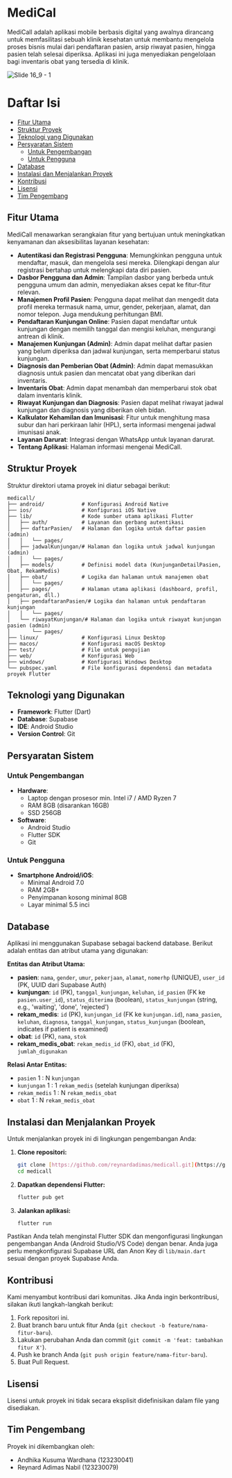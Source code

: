 # MediCal

MediCall adalah aplikasi mobile berbasis digital yang awalnya dirancang untuk memfasilitasi sebuah klinik kesehatan untuk membantu mengelola proses bisnis mulai dari pendaftaran pasien, arsip riwayat pasien, hingga pasien telah selesai diperiksa. Aplikasi ini juga menyediakan pengelolaan bagi inventaris obat yang tersedia di klinik. 


![Slide 16_9 - 1](https://github.com/user-attachments/assets/7aa3e9e4-40aa-47d4-963e-b84fda5b44ff)

# Daftar Isi

- [Fitur Utama](#fitur-utama)
- [Struktur Proyek](#struktur-proyek)
- [Teknologi yang Digunakan](#teknologi-yang-digunakan)
- [Persyaratan Sistem](#persyaratan-sistem)
  - [Untuk Pengembangan](#untuk-pengembangan)
  - [Untuk Pengguna](#untuk-pengguna)
- [Database](#database)
- [Instalasi dan Menjalankan Proyek](#instalasi-dan-menjalankan-proyek)
- [Kontribusi](#kontribusi)
- [Lisensi](#lisensi)
- [Tim Pengembang](#tim-pengembang)

## Fitur Utama

MediCall menawarkan serangkaian fitur yang bertujuan untuk meningkatkan kenyamanan dan aksesibilitas layanan kesehatan:

* **Autentikasi dan Registrasi Pengguna**: Memungkinkan pengguna untuk mendaftar, masuk, dan mengelola sesi mereka. Dilengkapi dengan alur registrasi bertahap untuk melengkapi data diri pasien.
* **Dasbor Pengguna dan Admin**: Tampilan dasbor yang berbeda untuk pengguna umum dan admin, menyediakan akses cepat ke fitur-fitur relevan.
* **Manajemen Profil Pasien**: Pengguna dapat melihat dan mengedit data profil mereka termasuk nama, umur, gender, pekerjaan, alamat, dan nomor telepon. Juga mendukung perhitungan BMI.
* **Pendaftaran Kunjungan Online**: Pasien dapat mendaftar untuk kunjungan dengan memilih tanggal dan mengisi keluhan, mengurangi antrean di klinik.
* **Manajemen Kunjungan (Admin)**: Admin dapat melihat daftar pasien yang belum diperiksa dan jadwal kunjungan, serta memperbarui status kunjungan.
* **Diagnosis dan Pemberian Obat (Admin)**: Admin dapat memasukkan diagnosis untuk pasien dan mencatat obat yang diberikan dari inventaris.
* **Inventaris Obat**: Admin dapat menambah dan memperbarui stok obat dalam inventaris klinik.
* **Riwayat Kunjungan dan Diagnosis**: Pasien dapat melihat riwayat jadwal kunjungan dan diagnosis yang diberikan oleh bidan.
* **Kalkulator Kehamilan dan Imunisasi**: Fitur untuk menghitung masa subur dan hari perkiraan lahir (HPL), serta informasi mengenai jadwal imunisasi anak.
* **Layanan Darurat**: Integrasi dengan WhatsApp untuk layanan darurat.
* **Tentang Aplikasi**: Halaman informasi mengenai MediCall.

## Struktur Proyek

Struktur direktori utama proyek ini diatur sebagai berikut: 
```
medicall/
├── android/            # Konfigurasi Android Native
├── ios/                # Konfigurasi iOS Native
├── lib/                # Kode sumber utama aplikasi Flutter
│   ├── auth/           # Layanan dan gerbang autentikasi
│   ├── daftarPasien/   # Halaman dan logika untuk daftar pasien (admin)
│   │   └── pages/
│   ├── jadwalKunjungan/# Halaman dan logika untuk jadwal kunjungan (admin)
│   │   └── pages/
│   ├── models/         # Definisi model data (KunjunganDetailPasien, Obat, RekamMedis)
│   ├── obat/           # Logika dan halaman untuk manajemen obat
│   │   └── pages/
│   ├── pages/          # Halaman utama aplikasi (dashboard, profil, pengaturan, dll.)
│   ├── pendaftaranPasien/# Logika dan halaman untuk pendaftaran kunjungan
│   │   └── pages/
│   └── riwayatKunjungan/# Halaman dan logika untuk riwayat kunjungan pasien (admin)
│       └── pages/
├── linux/              # Konfigurasi Linux Desktop
├── macos/              # Konfigurasi macOS Desktop
├── test/               # File untuk pengujian
├── web/                # Konfigurasi Web
├── windows/            # Konfigurasi Windows Desktop
└── pubspec.yaml        # File konfigurasi dependensi dan metadata proyek Flutter 
```
## Teknologi yang Digunakan

* **Framework**: Flutter (Dart)
* **Database**: Supabase
* **IDE**: Android Studio
* **Version Control**: Git

## Persyaratan Sistem

### Untuk Pengembangan

* **Hardware**:
    * Laptop dengan prosesor min. Intel i7 / AMD Ryzen 7
    * RAM 8GB (disarankan 16GB)
    * SSD 256GB
* **Software**:
    * Android Studio
    * Flutter SDK
    * Git

### Untuk Pengguna

* **Smartphone Android/iOS**:
    * Minimal Android 7.0 
    * RAM 2GB+
    * Penyimpanan kosong minimal 8GB
    * Layar minimal 5.5 inci

## Database

Aplikasi ini menggunakan Supabase sebagai backend database. Berikut adalah entitas dan atribut utama yang digunakan:

**Entitas dan Atribut Utama:**

* **pasien**: `nama`, `gender`, `umur`, `pekerjaan`, `alamat`, `nomerhp` (UNIQUE), `user_id` (PK, UUID dari Supabase Auth)
* **kunjungan**: `id` (PK), `tanggal_kunjungan`, `keluhan`, `id_pasien` (FK ke `pasien.user_id`), `status_diterima` (boolean), `status_kunjungan` (string, e.g., 'waiting', 'done', 'rejected')
* **rekam_medis**: `id` (PK), `kunjungan_id` (FK ke `kunjungan.id`), `nama_pasien`, `keluhan`, `diagnosa`, `tanggal_kunjungan`, `status_kunjungan` (boolean, indicates if patient is examined)
* **obat**: `id` (PK), `nama`, `stok`
* **rekam_medis_obat**: `rekam_medis_id` (FK), `obat_id` (FK), `jumlah_digunakan`

**Relasi Antar Entitas:**

* `pasien` 1 : N `kunjungan`
* `kunjungan` 1 : 1 `rekam_medis` (setelah kunjungan diperiksa)
* `rekam_medis` 1 : N `rekam_medis_obat`
* `obat` 1 : N `rekam_medis_obat`

## Instalasi dan Menjalankan Proyek

Untuk menjalankan proyek ini di lingkungan pengembangan Anda:

1.  **Clone repositori:**
    ```bash
    git clone [https://github.com/reynardadimas/medicall.git](https://github.com/reynardadimas/medicall.git)
    cd medicall
    ```
2.  **Dapatkan dependensi Flutter:**
    ```bash
    flutter pub get
    ```
3.  **Jalankan aplikasi:**
    ```bash
    flutter run
    ```

Pastikan Anda telah menginstal Flutter SDK dan mengonfigurasi lingkungan pengembangan Anda (Android Studio/VS Code) dengan benar. Anda juga perlu mengkonfigurasi Supabase URL dan Anon Key di `lib/main.dart` sesuai dengan proyek Supabase Anda.

## Kontribusi

Kami menyambut kontribusi dari komunitas. Jika Anda ingin berkontribusi, silakan ikuti langkah-langkah berikut:

1.  Fork repositori ini.
2.  Buat branch baru untuk fitur Anda (`git checkout -b feature/nama-fitur-baru`).
3.  Lakukan perubahan Anda dan commit (`git commit -m 'feat: tambahkan fitur X'`).
4.  Push ke branch Anda (`git push origin feature/nama-fitur-baru`).
5.  Buat Pull Request.

## Lisensi

Lisensi untuk proyek ini tidak secara eksplisit didefinisikan dalam file yang disediakan.

## Tim Pengembang

Proyek ini dikembangkan oleh:

* Andhika Kusuma Wardhana (123230041)
* Reynard Adimas Nabil (123230079)

